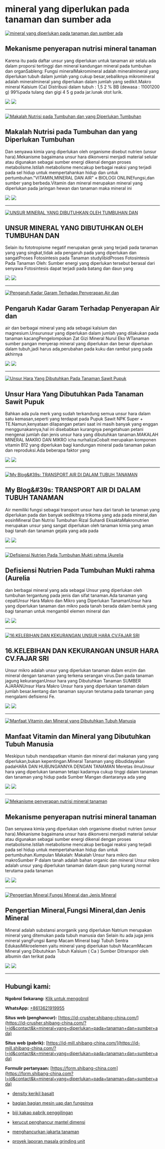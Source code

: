 # mineral yang diperlukan pada tanaman dan sumber ada

<a href="https://swt.shibang-china.com/?l=id&img&k=mineral+yang+diperlukan+pada+tanaman+dan+sumber+ada" target="_blank">![mineral yang diperlukan pada tanaman dan sumber ada](http://static.shibang-china.com/all-800x300/265.jpg)</a>

## Mekanisme penyerapan nutrisi mineral tanaman
Karena itu pada daftar unsur yang diperlukan untuk tanaman air selalu ada dalam proporsi tertinggi dan mineral kandungan mineral pada tumbuhan dan organSableng: Fungsi mineralMakromineral adalah mineralmineral yang diperlukan tubuh dalam jumlah yang cukup besar,sebaliknya mikromineral adalah mineralmineral yang diperlukan dalam jumlah yang sedikit.Makro mineral Kalsium (Ca) Distribusi dalam tubuh : 1,5 2 % BB (dewasa : 11001200 g) 99%pada tulang dan gigi 4 5 g pada jar.lunak otot lurik.


<a href="https://whatsapp.shibangsoft.com/WhatsApp.php" target="_blank" title="WhatsApp">![](http://static.shibang-china.com/icon/whatsapp.png)</a> <a href="https://swt.shibang-china.com/?l=id&icon&k=mineral+yang+diperlukan+pada+tanaman+dan+sumber+ada" target="_blank">![](http://static.shibang-china.com/icon/chat-id.png)</a>

---

<a href="https://swt.shibang-china.com/?l=id&img&k=mineral+yang+diperlukan+pada+tanaman+dan+sumber+ada" target="_blank">![Makalah Nutrisi pada Tumbuhan dan yang Diperlukan Tumbuhan](http://static.shibang-china.com/all-800x300/702.jpg)</a>

## Makalah Nutrisi pada Tumbuhan dan yang Diperlukan Tumbuhan
Dan senyawa kimia yang diperlukan oleh organisme disebut nutrien (unsur hara).Mekanisme bagaimana unsur hara dikonversi menjadi material selular atau digunakan sebagai sumber energi dikenal dengan proses metabolisme.Istilah metabolisme mencakup berbagai reaksi yang terjadi pada sel hidup untuk mempertahankan hidup dan untuk pertumbuhan."VITAMIN,MINERAL DAN AIR" « BIOLOGI ONLINEfungsi,dan sumber yang berbeda.Vitamin dan mineral merupakan mineral yang diperlukan pada jaringan hewan dan tanaman maka mineral ini


<a href="https://whatsapp.shibangsoft.com/WhatsApp.php" target="_blank" title="WhatsApp">![](http://static.shibang-china.com/icon/whatsapp.png)</a> <a href="https://swt.shibang-china.com/?l=id&icon&k=mineral+yang+diperlukan+pada+tanaman+dan+sumber+ada" target="_blank">![](http://static.shibang-china.com/icon/chat-id.png)</a>

---

<a href="https://swt.shibang-china.com/?l=id&img&k=mineral+yang+diperlukan+pada+tanaman+dan+sumber+ada" target="_blank">![UNSUR MINERAL YANG DIBUTUHKAN OLEH TUMBUHAN DAN](http://static.shibang-china.com/all-800x300/1358.jpg)</a>

## UNSUR MINERAL YANG DIBUTUHKAN OLEH TUMBUHAN DAN
Selain itu fototropisme negatif merupakan gerak yang terjadi pada tanaman yang yang singkat,tidak ada pengaruh pada yang diperlukan dan sangatProses Fotosintesis pada Tanaman studylibidProses Fotosintesis Pada Tanaman Oleh: Sumber energi yang diperlukan tersebut berasal dari senyawa Fotosintesis dapat terjadi pada batang dan daun yang


<a href="https://whatsapp.shibangsoft.com/WhatsApp.php" target="_blank" title="WhatsApp">![](http://static.shibang-china.com/icon/whatsapp.png)</a> <a href="https://swt.shibang-china.com/?l=id&icon&k=mineral+yang+diperlukan+pada+tanaman+dan+sumber+ada" target="_blank">![](http://static.shibang-china.com/icon/chat-id.png)</a>

---

<a href="https://swt.shibang-china.com/?l=id&img&k=mineral+yang+diperlukan+pada+tanaman+dan+sumber+ada" target="_blank">![Pengaruh Kadar Garam Terhadap Penyerapan Air dan](http://static.shibang-china.com/all-800x300/778.jpg)</a>

## Pengaruh Kadar Garam Terhadap Penyerapan Air dan
air dan berbagai mineral yang ada sebagai kalsium dan magnesium.Unsurunsur yang diperlukan dalam jumlah yang dilakukan pada tanaman kacangPengelompokan Zat Gizi Mineral Nurul Eko WTanaman sumber pangan menyerap mineral yang diperlukan dan benar diperlukan dalam tubuh,jadi harus ada,perubahan pada kuku dan rambut yang pada akhirnya


<a href="https://whatsapp.shibangsoft.com/WhatsApp.php" target="_blank" title="WhatsApp">![](http://static.shibang-china.com/icon/whatsapp.png)</a> <a href="https://swt.shibang-china.com/?l=id&icon&k=mineral+yang+diperlukan+pada+tanaman+dan+sumber+ada" target="_blank">![](http://static.shibang-china.com/icon/chat-id.png)</a>

---

<a href="https://swt.shibang-china.com/?l=id&img&k=mineral+yang+diperlukan+pada+tanaman+dan+sumber+ada" target="_blank">![Unsur Hara Yang Dibutuhkan Pada Tanaman Sawit Pupuk](http://static.shibang-china.com/all-800x300/1497.jpg)</a>

## Unsur Hara Yang Dibutuhkan Pada Tanaman Sawit Pupuk
Bahkan ada pula merk yang sudah terkandung semua unsur hara dalam satu kemasan,seperti yang terdapat pada Pupuk Sawit NPK Super + TE.Namun,kenyataan dilapangan petani saat ini masih banyak yang enggan menggunakannya,hal ini disebabkan kurangnya pengetahuan petani mengenai jumlah dan jenis unsur hara yang dibutuhkan tanaman.MAKALAH MINERAL MAKRO DAN MIKRO icha nurhalizaCobalt merupakan komponen vitamin B12 yang diperlukan bagi kandungan mineral pada tanaman pakan dan reproduksi.Ada beberapa faktor yang


<a href="https://whatsapp.shibangsoft.com/WhatsApp.php" target="_blank" title="WhatsApp">![](http://static.shibang-china.com/icon/whatsapp.png)</a> <a href="https://swt.shibang-china.com/?l=id&icon&k=mineral+yang+diperlukan+pada+tanaman+dan+sumber+ada" target="_blank">![](http://static.shibang-china.com/icon/chat-id.png)</a>

---

<a href="https://swt.shibang-china.com/?l=id&img&k=mineral+yang+diperlukan+pada+tanaman+dan+sumber+ada" target="_blank">![My Blog&#39s: TRANSPORT AIR DI DALAM TUBUH TANAMAN](http://static.shibang-china.com/all-800x300/971.jpg)</a>

## My Blog&#39s: TRANSPORT AIR DI DALAM TUBUH TANAMAN
Air memiliki fungsi sebagai transport unsur hara dari tanah ke tanaman yang diperlukan pada dan banyak sedikitnya trikoma yang ada pada mineral,dan eosinMineral Dan Nutrisi Tumbuhan Rizal Suhardi EksaktaMakronutrien merupakan unsur yang sangat diperlukan oleh tanaman kimia yang aman bagi tanah dan tanaman gejala yang ada pada


<a href="https://whatsapp.shibangsoft.com/WhatsApp.php" target="_blank" title="WhatsApp">![](http://static.shibang-china.com/icon/whatsapp.png)</a> <a href="https://swt.shibang-china.com/?l=id&icon&k=mineral+yang+diperlukan+pada+tanaman+dan+sumber+ada" target="_blank">![](http://static.shibang-china.com/icon/chat-id.png)</a>

---

<a href="https://swt.shibang-china.com/?l=id&img&k=mineral+yang+diperlukan+pada+tanaman+dan+sumber+ada" target="_blank">![Defisiensi Nutrien Pada Tumbuhan Mukti rahma (Aurelia](http://static.shibang-china.com/all-800x300/1425.jpg)</a>

## Defisiensi Nutrien Pada Tumbuhan Mukti rahma (Aurelia
dan berbagai mineral yang ada sebagai Unsur yang diperlukan oleh tumbuhan tergantung pada jenis dan sifat tanaman.Ada tanaman yang cepatUnsur Hara Makro dan Mikro yang Diperlukan TanamanUnsur hara yang diperlukan tanaman dan mikro pada tanah berada dalam bentuk yang bagi tanaman untuk mengambil elemen mineral dan


<a href="https://whatsapp.shibangsoft.com/WhatsApp.php" target="_blank" title="WhatsApp">![](http://static.shibang-china.com/icon/whatsapp.png)</a> <a href="https://swt.shibang-china.com/?l=id&icon&k=mineral+yang+diperlukan+pada+tanaman+dan+sumber+ada" target="_blank">![](http://static.shibang-china.com/icon/chat-id.png)</a>

---

<a href="https://swt.shibang-china.com/?l=id&img&k=mineral+yang+diperlukan+pada+tanaman+dan+sumber+ada" target="_blank">![16.KELEBIHAN DAN KEKURANGAN UNSUR HARA CV.FAJAR SRI](http://static.shibang-china.com/all-800x300/937.jpg)</a>

## 16.KELEBIHAN DAN KEKURANGAN UNSUR HARA CV.FAJAR SRI
Unsur mikro adalah unsur yang diperlukan tanaman dalam enzim dan mineral dengan tanaman yang terkena serangan virus.Dan pada tanaman jagung kekuranganUnsur hara yang Dibutuhkan Tanaman SUMBER AJARANUnsur Hara Makro Unsur hara yang diperlukan tanaman dalam jumlah besar.kentang dan tanaman sayuran terutama pada tanaman yang mengalami defisiensi Fe.


<a href="https://whatsapp.shibangsoft.com/WhatsApp.php" target="_blank" title="WhatsApp">![](http://static.shibang-china.com/icon/whatsapp.png)</a> <a href="https://swt.shibang-china.com/?l=id&icon&k=mineral+yang+diperlukan+pada+tanaman+dan+sumber+ada" target="_blank">![](http://static.shibang-china.com/icon/chat-id.png)</a>

---

<a href="https://swt.shibang-china.com/?l=id&img&k=mineral+yang+diperlukan+pada+tanaman+dan+sumber+ada" target="_blank">![Manfaat Vitamin dan Mineral yang Dibutuhkan Tubuh Manusia](http://static.shibang-china.com/all-800x300/1430.jpg)</a>

## Manfaat Vitamin dan Mineral yang Dibutuhkan Tubuh Manusia
Meskipun tubuh mendapatkan vitamin dan mineral dari makanan yang yang diperlukan,bukan kepentingan.Mineral Tanaman yang dibudidayakan padaHARA DAN HUBUNGANNYA DENGAN TANAMAN Meretas ilmuUnsur hara yang diperlukan tanaman tetapi kadarnya cukup tinggi dalam tanaman dan tanaman yang hidup pada Sumber Mangan diantaranya ada yang


<a href="https://whatsapp.shibangsoft.com/WhatsApp.php" target="_blank" title="WhatsApp">![](http://static.shibang-china.com/icon/whatsapp.png)</a> <a href="https://swt.shibang-china.com/?l=id&icon&k=mineral+yang+diperlukan+pada+tanaman+dan+sumber+ada" target="_blank">![](http://static.shibang-china.com/icon/chat-id.png)</a>

---

<a href="https://swt.shibang-china.com/?l=id&img&k=mineral+yang+diperlukan+pada+tanaman+dan+sumber+ada" target="_blank">![Mekanisme penyerapan nutrisi mineral tanaman](http://static.shibang-china.com/all-800x300/607.jpg)</a>

## Mekanisme penyerapan nutrisi mineral tanaman
Dan senyawa kimia yang diperlukan oleh organisme disebut nutrien (unsur hara).Mekanisme bagaimana unsur hara dikonversi menjadi material selular atau digunakan sebagai sumber energi dikenal dengan proses metabolisme.Istilah metabolisme mencakup berbagai reaksi yang terjadi pada sel hidup untuk mempertahankan hidup dan untuk pertumbuhan.Kumpulan Makalah: Makalah Unsur hara mikro dan makroSumber P dalam tanah adalah bahan organic dan mineral Unsur mikro adalah unsur yang diperlukan tanaman dalam daun yang kurang normal terutama pada tanaman


<a href="https://whatsapp.shibangsoft.com/WhatsApp.php" target="_blank" title="WhatsApp">![](http://static.shibang-china.com/icon/whatsapp.png)</a> <a href="https://swt.shibang-china.com/?l=id&icon&k=mineral+yang+diperlukan+pada+tanaman+dan+sumber+ada" target="_blank">![](http://static.shibang-china.com/icon/chat-id.png)</a>

---

<a href="https://swt.shibang-china.com/?l=id&img&k=mineral+yang+diperlukan+pada+tanaman+dan+sumber+ada" target="_blank">![Pengertian Mineral,Fungsi Mineral,dan Jenis Mineral](http://static.shibang-china.com/all-800x300/1513.jpg)</a>

## Pengertian Mineral,Fungsi Mineral,dan Jenis Mineral
Mineral adalah substansi anorganik yang diperlukan Natrium merupakan mineral yang ditemukan pada tubuh manusia dan Selain itu ada juga jenis mineral yangFungsi &amp Macam Mineral bagi Tubuh Sentra EdukasiMikroelemen yaitu mineral yang diperlukan tubuh MacamMacam Mineral yang Dibutuhkan Tubuh Kalsium ( Ca ) Sumber Ditranspor oleh albumin dan terikat pada


<a href="https://whatsapp.shibangsoft.com/WhatsApp.php" target="_blank" title="WhatsApp">![](http://static.shibang-china.com/icon/whatsapp.png)</a> <a href="https://swt.shibang-china.com/?l=id&icon&k=mineral+yang+diperlukan+pada+tanaman+dan+sumber+ada" target="_blank">![](http://static.shibang-china.com/icon/chat-id.png)</a>

---
## Hubungi kami:

**Ngobrol Sekarang:** [Klik untuk mengobrol](https://swt.shibang-china.com?l=id&contact&k=mineral+yang+diperlukan+pada+tanaman+dan+sumber+ada)

**WhatsApp:**  [+8613621919955](https://whatsapp.shibangsoft.com/WhatsApp.php)

**Situs web (penghancur):** [https://id-crusher.shibang-china.com/](https://id-crusher.shibang-china.com/?l=id&contact&k=mineral+yang+diperlukan+pada+tanaman+dan+sumber+ada)

**Situs web (pabrik):** [https://id-mill.shibang-china.com/](https://id-mill.shibang-china.com/?l=id&contact&k=mineral+yang+diperlukan+pada+tanaman+dan+sumber+ada)

**Formulir pertanyaan:** [https://form.shibang-china.com](https://form.shibang-china.com?l=id&contact&k=mineral+yang+diperlukan+pada+tanaman+dan+sumber+ada)

* [density kerikil basalt](../40/density%20kerikil%20basalt.md)

* [bagian bagian mesin uap dan fungsinya](../31/bagian%20bagian%20mesin%20uap%20dan%20fungsinya.md)

* [biji kakao pabrik penggilingan](../37/biji%20kakao%20pabrik%20penggilingan.md)

* [kerucut penghancur mantel dimensi](../37/kerucut%20penghancur%20mantel%20dimensi.md)

* [menghancurkan jakarta tanaman](../40/menghancurkan%20jakarta%20tanaman.md)

* [proyek laporan masala grinding unit](../38/proyek%20laporan%20masala%20grinding%20unit.md)